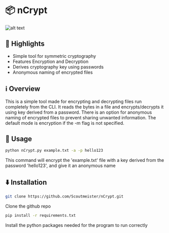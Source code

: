 # 📦 nCrypt

![alt text](https://upload.wikimedia.org/wikipedia/commons/thumb/a/a5/Wola_Gu%C5%82owska-trumna.jpg/220px-Wola_Gu%C5%82owska-trumna.jpg)


## 🌟 Highlights

- Simple tool for symmetric cryptography
- Features Encryption and Decryption
- Derives cryptography key using passwords
- Anonymous naming of encrypted files


## ℹ️ Overview

This is a simple tool made for encrypting and decrypting files run completely from the CLI. It reads the bytes in a file and encrypts/decrypts it using key derived from a password. There is an option for anonymous naming of encrypted files to prevent sharing unwanted information. The default mode is encryption if the -m flag is not specified.

## 🚀 Usage

```bash
python nCrypt.py example.txt -a -p hello123
```
This command will encrypt the 'example.txt' file with a key derived from the password 'hello123', and give it an anonymous name


## ⬇️ Installation

```bash
git clone https://github.com/Scoutmeister/nCrypt.git
```
Clone the github repo
```bash
pip install -r requirements.txt
```
Install the python packages needed for the program to run correctly
